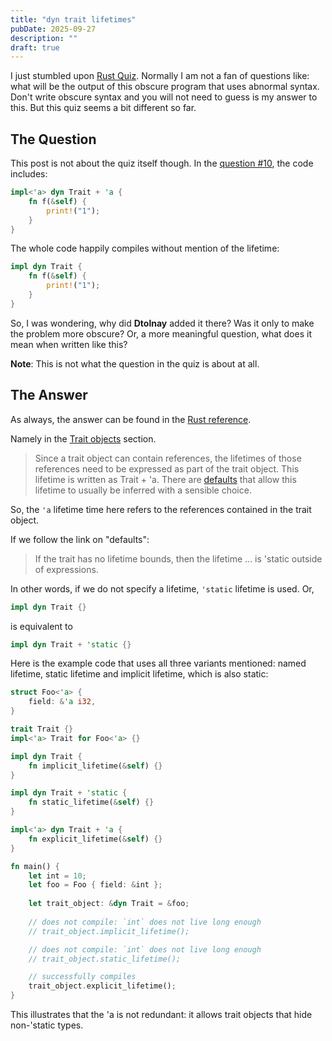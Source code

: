 ```yaml
---
title: "dyn trait lifetimes"
pubDate: 2025-09-27
description: ""
draft: true
---
```


I just stumbled upon [Rust Quiz](https://dtolnay.github.io/rust-quiz). Normally I am not a fan of questions like: what will be the output of this obscure program that uses abnormal syntax. Don't write obscure syntax and you will not need to guess is my answer to this. But this quiz seems a bit different so far.

## The Question

This post is not about the quiz itself though. In the [question #10](https://dtolnay.github.io/rust-quiz/10), the code includes:

```rs
impl<'a> dyn Trait + 'a {
    fn f(&self) {
        print!("1");
    }
}
```

The whole code happily compiles without mention of the lifetime:

```rs
impl dyn Trait {
    fn f(&self) {
        print!("1");
    }
}
```

So, I was wondering, why did **Dtolnay** added it there? Was it only to make the problem more obscure? Or, a more meaningful question, what does it mean when written like this?

**Note**: This is not what the question in the quiz is about at all.

## The Answer

As always, the answer can be found in the [Rust reference](https://doc.rust-lang.org/stable/reference/).

Namely in the [Trait objects](https://doc.rust-lang.org/stable/reference/types/trait-object.html) section.

> Since a trait object can contain references, the lifetimes of those references need to be expressed as part of the trait object. This lifetime is written as Trait + 'a. There are [defaults](https://doc.rust-lang.org/stable/reference/lifetime-elision.html#default-trait-object-lifetimes) that allow this lifetime to usually be inferred with a sensible choice.

So, the `'a` lifetime time here refers to the references contained in the trait object.

If we follow the link on "defaults":

> If the trait has no lifetime bounds, then the lifetime ... is 'static outside of expressions.

In other words, if we do not specify a lifetime, `'static` lifetime is used. Or,

```rs
impl dyn Trait {}
```

is equivalent to

```rs
impl dyn Trait + 'static {}
```

Here is the example code that uses all three variants mentioned: named lifetime, static lifetime and implicit lifetime, which is also static:

```rs
struct Foo<'a> {
    field: &'a i32,
}

trait Trait {}
impl<'a> Trait for Foo<'a> {}

impl dyn Trait {
    fn implicit_lifetime(&self) {}
}

impl dyn Trait + 'static {
    fn static_lifetime(&self) {}
}

impl<'a> dyn Trait + 'a {
    fn explicit_lifetime(&self) {}
}

fn main() {
    let int = 10;
    let foo = Foo { field: &int };
    
    let trait_object: &dyn Trait = &foo;
    
    // does not compile: `int` does not live long enough
    // trait_object.implicit_lifetime(); 

    // does not compile: `int` does not live long enough
    // trait_object.static_lifetime(); 

    // successfully compiles
    trait_object.explicit_lifetime();
}
```

This illustrates that the 'a is not redundant: it allows trait objects that hide non-'static types. 